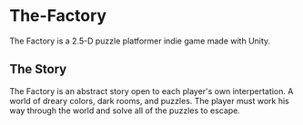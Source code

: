 # The-Factory
The Factory is a 2.5-D puzzle platformer indie game made with Unity. 

## The Story
The Factory is an abstract story open to each player's own interpertation. A world of dreary colors, dark rooms, and puzzles. The player must work his way through the world and solve all of the puzzles to escape. 

